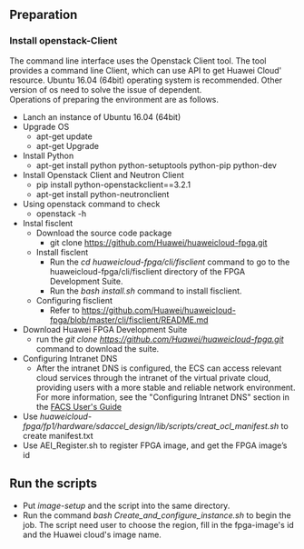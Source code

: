 ## Preparation
### Install openstack-Client
The command line interface uses the Openstack Client tool. The tool provides a command line Client, which can use API to get Huawei Cloud' resource. Ubuntu 16.04 (64bit) operating system is recommended. Other version of os need to solve the issue of dependent.  
Operations of preparing the environment are as follows.
- Lanch an instance of Ubuntu 16.04 (64bit)
- Upgrade OS
  - apt-get update
  - apt-get Upgrade
- Install Python
  - apt-get install python python-setuptools python-pip python-dev
- Install Openstack Client and Neutron Client
  - pip install python-openstackclient==3.2.1
  - apt-get install python-neutronclient
- Using openstack command to check
  - openstack -h
- Instal fisclent
  - Download the source code package
    -  git clone https://github.com/Huawei/huaweicloud-fpga.git
  - Install fisclent
    - Run the *cd huaweicloud-fpga/cli/fisclient* command to go to the huaweicloud-fpga/cli/fisclient directory of the FPGA Development Suite.
    - Run the *bash install.sh* command to install fisclient.
  - Configuring fisclient
    - Refer to https://github.com/Huawei/huaweicloud-fpga/blob/master/cli/fisclient/README.md
- Download Huawei FPGA Development Suite
  - run the *git clone https://github.com/Huawei/huaweicloud-fpga.git* command to download the suite.
- Configuring Intranet DNS
  - After the intranet DNS is configured, the ECS can access relevant cloud services through the intranet of the virtual private cloud, providing users with a more stable and reliable network environment. For more information, see the "Configuring Intranet DNS" section in the [FACS User's Guide](https://support-intl.huaweicloud.com/zh-cn/usermanual-sfs/zh-cn_topic_0054116434.html)
- Use *huaweicloud-fpga/fp1/hardware/sdaccel_design/lib/scripts/creat_ocl_manifest.sh* to create manifest.txt
- Use AEI_Register.sh to register FPGA image, and get the FPGA image’s id

##  Run the scripts
- Put *image-setup* and the script into the same directory.
- Run the command *bash Create_and_configure_instance.sh* to begin the job. The script need user to choose the region, fill in the fpga-image's id and the Huawei cloud's image name.
